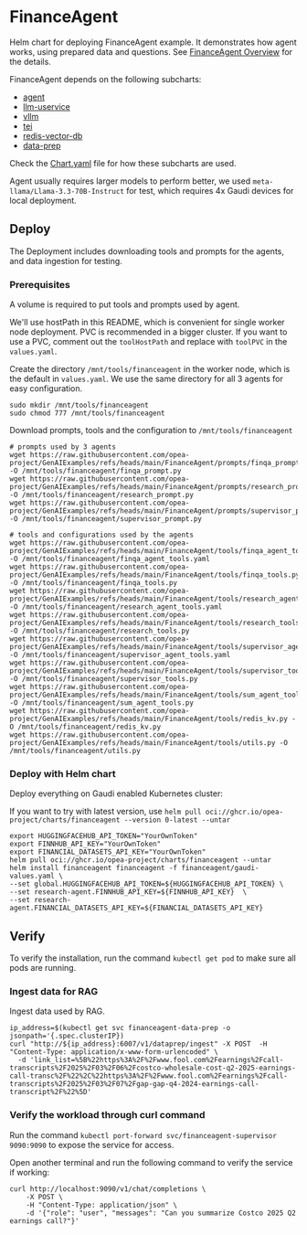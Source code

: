 # FinanceAgent

Helm chart for deploying FinanceAgent example. It demonstrates how agent works, using prepared data and questions. See [FinanceAgent Overview](https://github.com/opea-project/GenAIExamples/tree/main/FinanceAgent#overview) for the details.

FinanceAgent depends on the following subcharts:

- [agent](../common/agent/README.md)
- [llm-uservice](../common/llm-uservice/README.md)
- [vllm](../common/vllm/README.md)
- [tei](../common/tei/README.md)
- [redis-vector-db](../common/redis-vector-db/README.md)
- [data-prep](../common/data-prep/README.md)

Check the [Chart.yaml](./Chart.yaml) file for how these subcharts are used.

Agent usually requires larger models to perform better, we used `meta-llama/Llama-3.3-70B-Instruct` for test, which requires 4x Gaudi devices for local deployment.

## Deploy

The Deployment includes downloading tools and prompts for the agents, and data ingestion for testing.

### Prerequisites

A volume is required to put tools and prompts used by agent.

We'll use hostPath in this README, which is convenient for single worker node deployment. PVC is recommended in a bigger cluster. If you want to use a PVC, comment out the `toolHostPath` and replace with `toolPVC` in the `values.yaml`.

Create the directory `/mnt/tools/financeagent` in the worker node, which is the default in `values.yaml`. We use the same directory for all 3 agents for easy configuration.

```
sudo mkdir /mnt/tools/financeagent
sudo chmod 777 /mnt/tools/financeagent
```

Download prompts, tools and the configuration to `/mnt/tools/financeagent`

```
# prompts used by 3 agents
wget https://raw.githubusercontent.com/opea-project/GenAIExamples/refs/heads/main/FinanceAgent/prompts/finqa_prompt.py -O /mnt/tools/financeagent/finqa_prompt.py
wget https://raw.githubusercontent.com/opea-project/GenAIExamples/refs/heads/main/FinanceAgent/prompts/research_prompt.py -O /mnt/tools/financeagent/research_prompt.py
wget https://raw.githubusercontent.com/opea-project/GenAIExamples/refs/heads/main/FinanceAgent/prompts/supervisor_prompt.py -O /mnt/tools/financeagent/supervisor_prompt.py

# tools and configurations used by the agents
wget https://raw.githubusercontent.com/opea-project/GenAIExamples/refs/heads/main/FinanceAgent/tools/finqa_agent_tools.yaml -O /mnt/tools/financeagent/finqa_agent_tools.yaml
wget https://raw.githubusercontent.com/opea-project/GenAIExamples/refs/heads/main/FinanceAgent/tools/finqa_tools.py -O /mnt/tools/financeagent/finqa_tools.py
wget https://raw.githubusercontent.com/opea-project/GenAIExamples/refs/heads/main/FinanceAgent/tools/research_agent_tools.yaml -O /mnt/tools/financeagent/research_agent_tools.yaml
wget https://raw.githubusercontent.com/opea-project/GenAIExamples/refs/heads/main/FinanceAgent/tools/research_tools.py -O /mnt/tools/financeagent/research_tools.py
wget https://raw.githubusercontent.com/opea-project/GenAIExamples/refs/heads/main/FinanceAgent/tools/supervisor_agent_tools.yaml -O /mnt/tools/financeagent/supervisor_agent_tools.yaml
wget https://raw.githubusercontent.com/opea-project/GenAIExamples/refs/heads/main/FinanceAgent/tools/supervisor_tools.py -O /mnt/tools/financeagent/supervisor_tools.py
wget https://raw.githubusercontent.com/opea-project/GenAIExamples/refs/heads/main/FinanceAgent/tools/sum_agent_tools.py -O /mnt/tools/financeagent/sum_agent_tools.py
wget https://raw.githubusercontent.com/opea-project/GenAIExamples/refs/heads/main/FinanceAgent/tools/redis_kv.py -O /mnt/tools/financeagent/redis_kv.py
wget https://raw.githubusercontent.com/opea-project/GenAIExamples/refs/heads/main/FinanceAgent/tools/utils.py -O /mnt/tools/financeagent/utils.py
```

### Deploy with Helm chart

Deploy everything on Gaudi enabled Kubernetes cluster:

If you want to try with latest version, use `helm pull oci://ghcr.io/opea-project/charts/financeagent --version 0-latest --untar`

```
export HUGGINGFACEHUB_API_TOKEN="YourOwnToken"
export FINNHUB_API_KEY="YourOwnToken"
export FINANCIAL_DATASETS_API_KEY="YourOwnToken"
helm pull oci://ghcr.io/opea-project/charts/financeagent --untar
helm install financeagent financeagent -f financeagent/gaudi-values.yaml \
--set global.HUGGINGFACEHUB_API_TOKEN=${HUGGINGFACEHUB_API_TOKEN} \
--set research-agent.FINNHUB_API_KEY=${FINNHUB_API_KEY}  \
--set research-agent.FINANCIAL_DATASETS_API_KEY=${FINANCIAL_DATASETS_API_KEY}
```

## Verify

To verify the installation, run the command `kubectl get pod` to make sure all pods are running.

### Ingest data for RAG

Ingest data used by RAG.

```
ip_address=$(kubectl get svc financeagent-data-prep -o jsonpath='{.spec.clusterIP})
curl "http://${ip_address}:6007/v1/dataprep/ingest" -X POST  -H "Content-Type: application/x-www-form-urlencoded" \
  -d 'link_list=%5B%22https%3A%2F%2Fwww.fool.com%2Fearnings%2Fcall-transcripts%2F2025%2F03%2F06%2Fcostco-wholesale-cost-q2-2025-earnings-call-transc%2F%22%2C%22https%3A%2F%2Fwww.fool.com%2Fearnings%2Fcall-transcripts%2F2025%2F03%2F07%2Fgap-gap-q4-2024-earnings-call-transcript%2F%22%5D'
```

### Verify the workload through curl command

Run the command `kubectl port-forward svc/financeagent-supervisor 9090:9090` to expose the service for access.

Open another terminal and run the following command to verify the service if working:

```console
curl http://localhost:9090/v1/chat/completions \
    -X POST \
    -H "Content-Type: application/json" \
    -d '{"role": "user", "messages": "Can you summarize Costco 2025 Q2 earnings call?"}'
```
